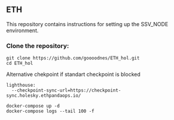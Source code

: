 ## ETH
This repository contains instructions for setting up the SSV_NODE environment.

### Clone the repository:
```
git clone https://github.com/goooodnes/ETH_hol.git
cd ETH_hol
```

Alternative chekpoint if standart checkpoint is blocked
```
lighthouse:
  --checkpoint-sync-url=https://checkpoint-sync.holesky.ethpandaops.io/
```

```
docker-compose up -d
docker-compose logs --tail 100 -f
```




